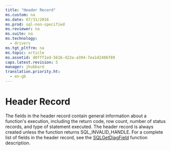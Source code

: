```yaml
---
title: "Header Record"
ms.custom: na
ms.date: 07/31/2016
ms.prod: sql-non-specified
ms.reviewer: na
ms.suite: na
ms.technology: 
  - drivers
ms.tgt_pltfrm: na
ms.topic: article
ms.assetid: d0fff1ed-5616-422a-a394-7ea1d2486f89
caps.latest.revision: 5
manager: jhubbard
translation.priority.ht: 
  - en-gb
---
```

# Header Record
The fields in the header record contain general information about a function's execution, including the return code, row count, number of status records, and type of statement executed. The header record is always created unless the function returns SQL_INVALID_HANDLE. For a complete list of fields in the header record, see the [SQLGetDiagField](../content/SQLGetDiagField-Function.md) function description.